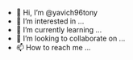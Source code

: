 - 👋 Hi, I’m @yavich96tony
- 👀 I’m interested in ...
- 🌱 I’m currently learning ...
- 💞️ I’m looking to collaborate on ...
- 📫 How to reach me ...

<!---
yavich96tony/yavich96tony is a ✨ special ✨ repository because its `README.md` (this file) appears on your GitHub profile.
You can click the Preview link to take a look at your changes.
--->
